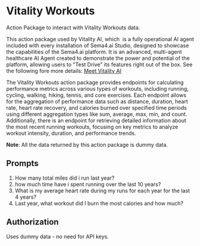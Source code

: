# Vitality Workouts

Action Package to interact with Vitality Workouts data.

This action package used by Vitality AI, which  is a fully operational AI agent included with every installation of Sema4.ai Studio, designed to showcase the capabilities of the Sema4.ai platform. It is an advanced, multi-agent healthcare AI Agent created to demonstrate the power and potential of the platform, allowing users to "Test Drive" its features right out of the box. See the following fore more details: [Meet Vitality AI](https://sema4.ai/docs/get-started/test-drive)

The Vitality Workouts action package provides endpoints for calculating performance metrics across various types of workouts, including running, cycling, walking, hiking, tennis, and core exercises. Each endpoint allows for the aggregation of performance data such as distance, duration, heart rate, heart rate recovery, and calories burned over specified time periods using different aggregation types like sum, average, max, min, and count. Additionally, there is an endpoint for retrieving detailed information about the most recent running workouts, focusing on key metrics to analyze workout intensity, duration, and performance trends.

**Note**: All the data returned by this action package is dummy data.  

## Prompts

1.  How many total miles did i run last year?
2.  how much time have i spent running over the last 10 years?
3.  What is my average heart rate during my runs for each year for the last 4 years?
4.  Last year, what workout did I burn the most calories and how much?

## Authorization

Uses dummy data - no need for API keys.